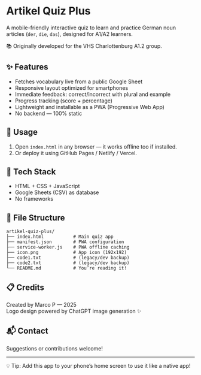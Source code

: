 # Artikel Quiz Plus

A mobile-friendly interactive quiz to learn and practice German noun articles (`der`, `die`, `das`), designed for A1/A2 learners.

📚 Originally developed for the VHS Charlottenburg A1.2 group.

## ✨ Features

- Fetches vocabulary live from a public Google Sheet
- Responsive layout optimized for smartphones
- Immediate feedback: correct/incorrect with plural and example
- Progress tracking (score + percentage)
- Lightweight and installable as a PWA (Progressive Web App)
- No backend — 100% static

## 🚀 Usage

1. Open `index.html` in any browser — it works offline too if installed.
2. Or deploy it using GitHub Pages / Netlify / Vercel.

## 🧠 Tech Stack

- HTML + CSS + JavaScript
- Google Sheets (CSV) as database
- No frameworks

## 📁 File Structure

```
artikel-quiz-plus/
├── index.html           # Main quiz app
├── manifest.json        # PWA configuration
├── service-worker.js    # PWA offline caching
├── icon.png             # App icon (192x192)
├── code1.txt            # (legacy/dev backup)
├── code2.txt            # (legacy/dev backup)
└── README.md            # You’re reading it!
```

## 📋 Credits

Created by Marco P — 2025  
Logo design powered by ChatGPT image generation ✨

## 📬 Contact

Suggestions or contributions welcome!

---

💡 Tip: Add this app to your phone’s home screen to use it like a native app!
